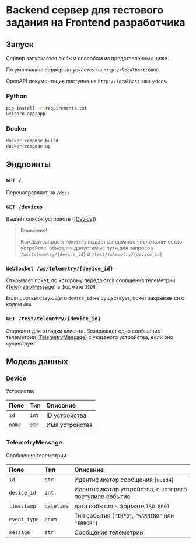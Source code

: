 # Backend сервер для тестового задания на Frontend разработчика

## Запуск

Сервер запускается любым способом из представленных ниже.


По умолчанию сервер запускается на `http://localhost:8000`.

OpenAPI документация доступна на `http://localhost:8000/docs`.

### Python

```bash
pip install -r requirements.txt
uvicorn app:app
```

### Docker

```bash
docker-compose build
docker-compose up
```

## Эндпоинты

### `GET /`

Перенаправляет на `/docs`

### `GET /devices`

Выдаёт список устройств ([[Device]](#device))

> Внимание!
>
>
> Каждый запрос к `/devices` выдает рандомное число
> количество устройств, обновляя допустимые
> пути для запросов `/ws/telemetry/{device_id}` и
> `/test/telemetry/{device_id}`

### `WebSocket /ws/telemetry/{device_id}`

Открывает сокет, по которому передаются сообщения телеметрии ([TelemetryMessage](#telemetrymessage)) в формате `JSON`.

Если соответствующего `device_id` не существует, сокет закрывается с кодом `404`.

### `GET /test/telemetry/{device_id}`

Эндпоинт для отладки клиента.
Возвращает одно сообщение телеметрии ([TelemetryMessage](#telemetrymessage)) с указаного устройства, если оно существует

## Модель данных

### Device

Устройство

| Поле | Тип | Описание |
| :--- | :-- | :------- |
| `id` | `int` | ID устройства |
| `name` | `str` | Имя устройства |

### TelemetryMessage

Сообщение телеметрии

| Поле | Тип | Описание |
| :--- | :-- | :------- |
| `id` | `str` | Идентификатор сообщения (`uuid4`) |
| `device_id` | `int` | Идентификатор устройства, с которого поступило событие |
| `timestamp` | `datetime` | дата события в формате `ISO 8601` |
| `event_type` | `enum` | Тип события (`"INFO"`, `"WARNING"` или `"ERROR"`) |
| `message` | `str` | Сообщение телеметрии |